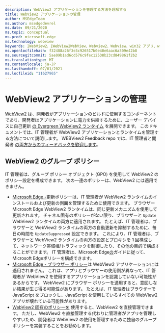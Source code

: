 ```yaml
---
description: WebView2 アプリケーションを管理する方法を理解する
title: WebView2 アプリケーションの管理
author: MSEdgeTeam
ms.author: msedgedevrel
ms.date: 09/21/2020
ms.topic: conceptual
ms.prod: microsoft-edge
ms.technology: webview
keywords: IWebView2、IWebView2WebView、Webview2、Webview、win32 アプリ、win32、edge、ICoreWebView2、ICoreWebView2Host、ブラウザー コントロール、エッジ HTML、エンタープライズ、グループ ポリシー、管理性
ms.openlocfilehash: f32488a26f3e3c926517b0e40e6aac6a309e42b8
ms.sourcegitcommit: 5ae09b1ad6cd576c9fec12538b23cd849861f2b2
ms.translationtype: MT
ms.contentlocale: ja-JP
ms.lasthandoff: 07/01/2021
ms.locfileid: "11627965"
---
```

# <a name="managing-webview2-applications"></a>WebView2 アプリケーションの管理  

[WebView2][WebView2Landing] は、開発者がアプリケーションのビルドに使用するコンポーネントであり、開発者はアプリケーションに電力を供給するために、ユーザー デバイスに自己更新 [の Evergreen WebView2 ランタイム][Webview2ConceptsDistributionUnderstandRuntimeInstallerPreview] を展開できます。  このドキュメントでは、IT 管理者が WebView2 アプリケーションとランタイムを管理する方法について説明します。  WEBView2 Feedback repo では、IT 管理者と開発者 [の両方からのフィードバックを歓迎します][GithubMicrosoftedgeWebviewfeddback]。  

## <a name="group-policies-for-webview2"></a>WebView2 のグループ ポリシー  

IT 管理者は、グループ ポリシー オブジェクト \(GPO\) を使用して WebView2 のポリシー設定を構成できます。  次の一連のポリシーは、WebView2 には適用できません。  

*   [Microsoft Edge -][EdgeUpdatePolicies]更新ポリシーは、IT 管理者が WebView2 ランタイムのインストールおよび更新の側面を管理するために使用できます。  ブラウザー Microsoft Edge WebView2 ランタイムは、同じ更新メカニズムを使用して更新されます。  チャネル固有のポリシーがない限り、ブラウザーと `Update` WebView2 ランタイムの両方に適用されます。  たとえば、IT 管理者は、ブラウザーと WebView2 ランタイムの両方の自動更新を抑制するために、毎日の時間を `UpdateSuppressed` 設定できます。  これにより、IT 管理者は、ブラウザーと WebView2 ランタイムの両方の設定とプロキシを 1 回構成して、ネットワーク帯域幅/トラフィックを制御したり、その他の目的で構成することができます。  IT 管理者は、Microsoft Edge[の][ConfigureMicrosoftEdge]ガイドに従って、Microsoft Edgeポリシーを構成できます。  
*   [Microsoft Edge - ブラウザー ポリシー][EdgeBrowserPolicies]は WebView2 アプリケーションには適用されません。  これは、アプリとブラウザーの使用例が異なって、IT 管理者が WebView2 を使用するアプリケーションを認識していない可能性があるからです。  WebView2 にブラウザー ポリシーを適用すると、意図しない結果が生じ得る可能性があります。  たとえば、IT 管理者はブラウザーで JavaScript をブロックし、JavaScript を使用しているすべての WebView2 アプリが壊れている可能性があります。  
*   [WebView2 固有のポリシーを][WebView2Policies] 使用すると、WebView2 を直接管理できます。  ただし、WebView2 を直接管理する代わりに管理者がアプリを管理しやすいため、開発者は WebView2 の使用を管理するために独自のグループ ポリシーを実装することをお勧めします。  

<!-- Links -->  

[Webview2ConceptsDistributionUnderstandRuntimeInstallerPreview]: ./distribution.md#understanding-the-webview2-runtime "WebView2 ランタイムとインストーラー (プレビュー) - WebView2 を使用したアプリケーションの配布について|Microsoft Docs"  

[WebView2Landing]: ../index.md "WebView2 Microsoft Edge (プレビュー) の概要|Microsoft Docs"  

[EdgeUpdatePolicies]: /deployedge/microsoft-edge-update-policies "Microsoft Edge - ポリシーの更新|Microsoft Docs"  
[EdgeBrowserPolicies]: /deployedge/microsoft-edge-policies "Microsoft Edge - ブラウザー ポリシー|Microsoft Docs"  
[ConfigureMicrosoftEdge]: /deployedge/configure-microsoft-edge "サーバー Microsoft Edgeポリシー設定を構成Windows |Microsoft Docs"  
[WebView2Policies]: /deployedge/microsoft-edge-webview-policies "Microsoft EdgeWebView2 ポリシー ドキュメント |Microsoft Docs" 

[GithubMicrosoftedgeWebviewfeddback]: https://github.com/MicrosoftEdge/WebViewFeedback "WebView フィードバック - MicrosoftEdge/WebViewFeedback | GitHub"  

